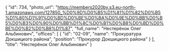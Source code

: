 {
    "id": 734,
    "photo_url": "https://members2020by.s3.eu-north-1.amazonaws.com/127850_%D0%9D%D0%B5%D1%81%D1%82%D0%B5%D1%80%D1%91%D0%BD%D0%BE%D0%BA%D0%9E%D0%BB%D0%B5%D0%B3%D0%90%D0%BB%D1%8C%D0%B1%D0%B8%D0%BD%D0%BE%D0%B2%D0%B8%D1%87",
    "full_name": "Нестерёнок Олег Альбинович",
    "offices": [
        {
            "id": "02-09",
            "name": "Прокуратура Докшицкого района",
            "position": "Прокурор Докшицкого района"
        }
    ],
    "title": "Нестерёнок Олег Альбинович"
}